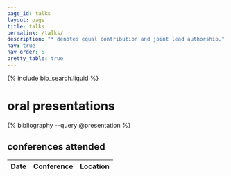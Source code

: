 ```yaml
---
page_id: talks
layout: page
title: talks
permalink: /talks/
description: "* denotes equal contribution and joint lead authorship."
nav: true
nav_order: 5
pretty_table: true
---
```


<!-- Bibsearch Feature -->

{% include bib_search.liquid %}

<div class="publications">

<h1>oral presentations</h1>
{% bibliography --query @presentation %}
</div>

<h2>conferences attended</h2>

<div class="conferences">

<div class="table-responsive table-borderless">
<table class="table-borderless" id="table" data-toggle="table" data-url="{{ 'assets/json/table_data_en.json' | relative_url }}">
  <thead>
    <tr>
      <th data-field="date">Date</th>
      <th data-field="conference">Conference</th>
      <th data-field="location">Location</th>
    </tr>
  </thead>
</table>
</div>
